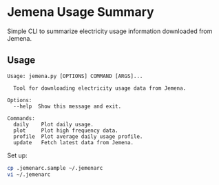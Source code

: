 Jemena Usage Summary
====================

Simple CLI to summarize electricity usage information downloaded from Jemena.


Usage
-----

```
Usage: jemena.py [OPTIONS] COMMAND [ARGS]...

  Tool for downloading electricity usage data from Jemena.

Options:
  --help  Show this message and exit.

Commands:
  daily    Plot daily usage.
  plot     Plot high frequency data.
  profile  Plot average daily usage profile.
  update   Fetch latest data from Jemena.
```

Set up:

```bash
cp .jemenarc.sample ~/.jemenarc
vi ~/.jemenarc
```


